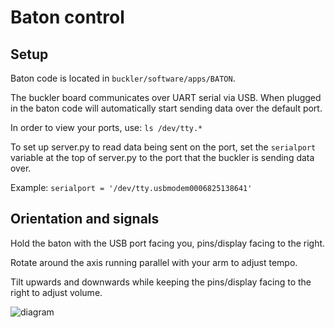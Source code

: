 # Baton control

## Setup

Baton code is located in ```buckler/software/apps/BATON```.

The buckler board communicates over UART serial via USB. When plugged in the baton code will automatically start sending data over the default port.

In order to view your ports, use: ```ls /dev/tty.*```

To set up server.py to read data being sent on the port, set the ```serialport``` variable at the top of server.py to the port that the buckler is sending data over.

Example: ```serialport = '/dev/tty.usbmodem0006825138641'```


## Orientation and signals

Hold the baton with the USB port facing you, pins/display facing to the right.

Rotate around the axis running parallel with your arm to adjust tempo.

Tilt upwards and downwards while keeping the pins/display facing to the right to adjust volume.

![diagram](./diagram.png)